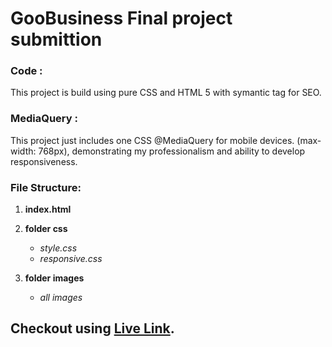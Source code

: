 # GooBusiness Final project submittion 

### Code :
This project is build using pure CSS and HTML 5 with symantic tag for SEO.  

### MediaQuery :
This project just includes one CSS @MediaQuery for mobile devices. (max-width: 768px), demonstrating my professionalism and ability to develop responsiveness.

### File Structure:
1. **index.html**

2. **folder css**
      - *style.css*
      - *responsive.css*

3. **folder images**
      - *all images*

## Checkout using [Live Link](https://goobusinessfinalproject.netlify.app/).